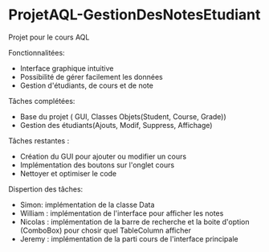 # ProjetAQL-GestionDesNotesEtudiant
Projet pour le cours AQL

Fonctionnalitées:
  - Interface graphique intuitive
  - Possibilité de gérer facilement les données
  - Gestion d'étudiants, de cours et de note

Tâches complétées:
  - Base du projet ( GUI, Classes Objets(Student, Course, Grade))
  - Gestion des étudiants(Ajouts, Modif, Suppress, Affichage)

Tâches restantes :
  - Création du GUI pour ajouter ou modifier un cours
  - Implémentation des boutons sur l'onglet cours
  - Nettoyer et optimiser le code

Dispertion des tâches:
  - Simon: implémentation de la classe Data
  - William : implémentation de l'interface pour afficher les notes
  - Nicolas : implémentation de la barre de recherche et la boite d'option (ComboBox) pour chosir quel TableColumn afficher
  - Jeremy : implémentation de la parti cours de l'interface principale
